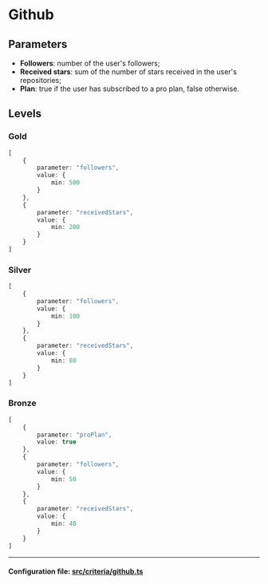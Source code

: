 # Github

## Parameters

-   **Followers**: number of the user's followers;
-   **Received stars**: sum of the number of stars received in the user's repositories;
-   **Plan**: true if the user has subscribed to a pro plan, false otherwise.

## Levels

### Gold

```typescript
[
    {
        parameter: "followers",
        value: {
            min: 500
        }
    },
    {
        parameter: "receivedStars",
        value: {
            min: 200
        }
    }
]
```

### Silver

```typescript
[
    {
        parameter: "followers",
        value: {
            min: 100
        }
    },
    {
        parameter: "receivedStars",
        value: {
            min: 80
        }
    }
]
```

### Bronze

```typescript
[
    {
        parameter: "proPlan",
        value: true
    },
    {
        parameter: "followers",
        value: {
            min: 50
        }
    },
    {
        parameter: "receivedStars",
        value: {
            min: 40
        }
    }
]
```

---

#### Configuration file: [src/criteria/github.ts](https://github.com/Interep/interep.js/blob/main/packages/reputation/src/criteria/github.ts)
